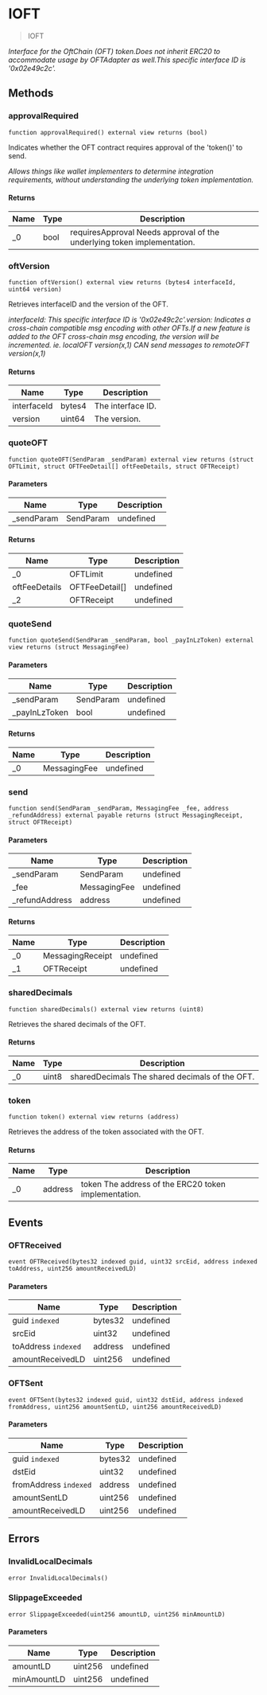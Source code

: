 # IOFT



> IOFT



*Interface for the OftChain (OFT) token.Does not inherit ERC20 to accommodate usage by OFTAdapter as well.This specific interface ID is &#39;0x02e49c2c&#39;.*

## Methods

### approvalRequired

```solidity
function approvalRequired() external view returns (bool)
```

Indicates whether the OFT contract requires approval of the &#39;token()&#39; to send.

*Allows things like wallet implementers to determine integration requirements, without understanding the underlying token implementation.*


#### Returns

| Name | Type | Description |
|---|---|---|
| _0 | bool | requiresApproval Needs approval of the underlying token implementation. |

### oftVersion

```solidity
function oftVersion() external view returns (bytes4 interfaceId, uint64 version)
```

Retrieves interfaceID and the version of the OFT.

*interfaceId: This specific interface ID is &#39;0x02e49c2c&#39;.version: Indicates a cross-chain compatible msg encoding with other OFTs.If a new feature is added to the OFT cross-chain msg encoding, the version will be incremented. ie. localOFT version(x,1) CAN send messages to remoteOFT version(x,1)*


#### Returns

| Name | Type | Description |
|---|---|---|
| interfaceId | bytes4 | The interface ID. |
| version | uint64 | The version. |

### quoteOFT

```solidity
function quoteOFT(SendParam _sendParam) external view returns (struct OFTLimit, struct OFTFeeDetail[] oftFeeDetails, struct OFTReceipt)
```





#### Parameters

| Name | Type | Description |
|---|---|---|
| _sendParam | SendParam | undefined |

#### Returns

| Name | Type | Description |
|---|---|---|
| _0 | OFTLimit | undefined |
| oftFeeDetails | OFTFeeDetail[] | undefined |
| _2 | OFTReceipt | undefined |

### quoteSend

```solidity
function quoteSend(SendParam _sendParam, bool _payInLzToken) external view returns (struct MessagingFee)
```





#### Parameters

| Name | Type | Description |
|---|---|---|
| _sendParam | SendParam | undefined |
| _payInLzToken | bool | undefined |

#### Returns

| Name | Type | Description |
|---|---|---|
| _0 | MessagingFee | undefined |

### send

```solidity
function send(SendParam _sendParam, MessagingFee _fee, address _refundAddress) external payable returns (struct MessagingReceipt, struct OFTReceipt)
```





#### Parameters

| Name | Type | Description |
|---|---|---|
| _sendParam | SendParam | undefined |
| _fee | MessagingFee | undefined |
| _refundAddress | address | undefined |

#### Returns

| Name | Type | Description |
|---|---|---|
| _0 | MessagingReceipt | undefined |
| _1 | OFTReceipt | undefined |

### sharedDecimals

```solidity
function sharedDecimals() external view returns (uint8)
```

Retrieves the shared decimals of the OFT.




#### Returns

| Name | Type | Description |
|---|---|---|
| _0 | uint8 | sharedDecimals The shared decimals of the OFT. |

### token

```solidity
function token() external view returns (address)
```

Retrieves the address of the token associated with the OFT.




#### Returns

| Name | Type | Description |
|---|---|---|
| _0 | address | token The address of the ERC20 token implementation. |



## Events

### OFTReceived

```solidity
event OFTReceived(bytes32 indexed guid, uint32 srcEid, address indexed toAddress, uint256 amountReceivedLD)
```





#### Parameters

| Name | Type | Description |
|---|---|---|
| guid `indexed` | bytes32 | undefined |
| srcEid  | uint32 | undefined |
| toAddress `indexed` | address | undefined |
| amountReceivedLD  | uint256 | undefined |

### OFTSent

```solidity
event OFTSent(bytes32 indexed guid, uint32 dstEid, address indexed fromAddress, uint256 amountSentLD, uint256 amountReceivedLD)
```





#### Parameters

| Name | Type | Description |
|---|---|---|
| guid `indexed` | bytes32 | undefined |
| dstEid  | uint32 | undefined |
| fromAddress `indexed` | address | undefined |
| amountSentLD  | uint256 | undefined |
| amountReceivedLD  | uint256 | undefined |



## Errors

### InvalidLocalDecimals

```solidity
error InvalidLocalDecimals()
```






### SlippageExceeded

```solidity
error SlippageExceeded(uint256 amountLD, uint256 minAmountLD)
```





#### Parameters

| Name | Type | Description |
|---|---|---|
| amountLD | uint256 | undefined |
| minAmountLD | uint256 | undefined |


